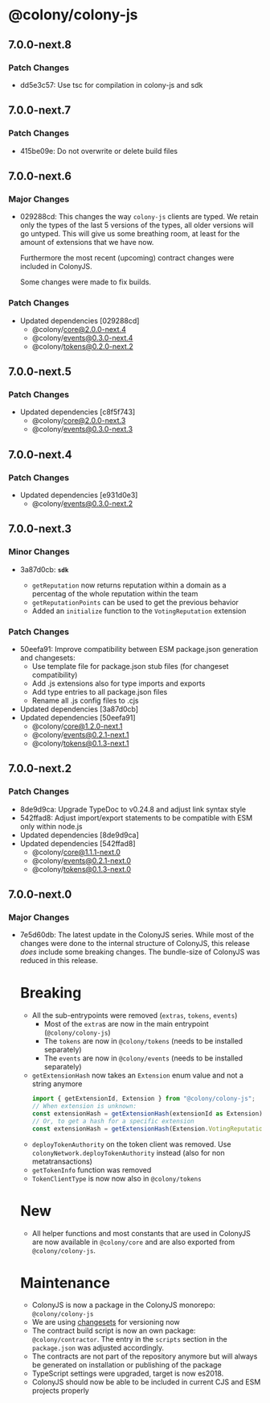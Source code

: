 # @colony/colony-js

## 7.0.0-next.8

### Patch Changes

- dd5e3c57: Use tsc for compilation in colony-js and sdk

## 7.0.0-next.7

### Patch Changes

- 415be09e: Do not overwrite or delete build files

## 7.0.0-next.6

### Major Changes

- 029288cd: This changes the way `colony-js` clients are typed. We retain only the types of the last 5 versions of the types, all older versions will go untyped. This will give us some breathing room, at least for the amount of extensions that we have now.

  Furthermore the most recent (upcoming) contract changes were included in ColonyJS.

  Some changes were made to fix builds.

### Patch Changes

- Updated dependencies [029288cd]
  - @colony/core@2.0.0-next.4
  - @colony/events@0.3.0-next.4
  - @colony/tokens@0.2.0-next.2

## 7.0.0-next.5

### Patch Changes

- Updated dependencies [c8f5f743]
  - @colony/core@2.0.0-next.3
  - @colony/events@0.3.0-next.3

## 7.0.0-next.4

### Patch Changes

- Updated dependencies [e931d0e3]
  - @colony/events@0.3.0-next.2

## 7.0.0-next.3

### Minor Changes

- 3a87d0cb: **`sdk`**

  - `getReputation` now returns reputation within a domain as a percentag of the whole reputation within the team
  - `getReputationPoints` can be used to get the previous behavior
  - Added an `initialize` function to the `VotingReputation` extension

### Patch Changes

- 50eefa91: Improve compatibility between ESM package.json generation and changesets:
  - Use template file for package.json stub files (for changeset compatibility)
  - Add .js extensions also for type imports and exports
  - Add type entries to all package.json files
  - Rename all .js config files to .cjs
- Updated dependencies [3a87d0cb]
- Updated dependencies [50eefa91]
  - @colony/core@1.2.0-next.1
  - @colony/events@0.2.1-next.1
  - @colony/tokens@0.1.3-next.1

## 7.0.0-next.2

### Patch Changes

- 8de9d9ca: Upgrade TypeDoc to v0.24.8 and adjust link syntax style
- 542ffad8: Adjust import/export statements to be compatible with ESM only within node.js
- Updated dependencies [8de9d9ca]
- Updated dependencies [542ffad8]
  - @colony/core@1.1.1-next.0
  - @colony/events@0.2.1-next.0
  - @colony/tokens@0.1.3-next.0

## 7.0.0-next.0

### Major Changes

- 7e5d60db: The latest update in the ColonyJS series. While most of the changes were done to the internal structure of ColonyJS, this release _does_ include some breaking changes. The bundle-size of ColonyJS was reduced in this release.

  # Breaking

  - All the sub-entrypoints were removed (`extras`, `tokens`, `events`)
    - Most of the `extra`s are now in the main entrypoint (`@colony/colony-js`)
    - The `tokens` are now in `@colony/tokens` (needs to be installed separately)
    - The `events` are now in `@colony/events` (needs to be installed separately)
  - `getExtensionHash` now takes an `Extension` enum value and not a string anymore
    ```typescript
    import { getExtensionId, Extension } from "@colony/colony-js";
    // When extension is unknown:
    const extensionHash = getExtensionHash(extensionId as Extension);
    // Or, to get a hash for a specific extension
    const extensionHash = getExtensionHash(Extension.VotingReputation);
    ```
  - `deployTokenAuthority` on the token client was removed. Use `colonyNetwork.deployTokenAuthority` instead (also for non metatransactions)
  - `getTokenInfo` function was removed
  - `TokenClientType` is now now also in `@colony/tokens`

  # New

  - All helper functions and most constants that are used in ColonyJS are now available in `@colony/core` and are also exported from `@colony/colony-js`.

  # Maintenance

  - ColonyJS is now a package in the ColonyJS monorepo: `@colony/colony-js`
  - We are using [changesets](https://github.com/changesets/changesets/blob/main/docs/adding-a-changeset.md) for versioning now
  - The contract build script is now an own package: `@colony/contractor`. The entry in the `scripts` section in the `package.json` was adjusted accordingly.
  - The contracts are not part of the repository anymore but will always be generated on installation or publishing of the package
  - TypeScript settings were upgraded, target is now es2018.
  - ColonyJS should now be able to be included in current CJS and ESM projects properly
